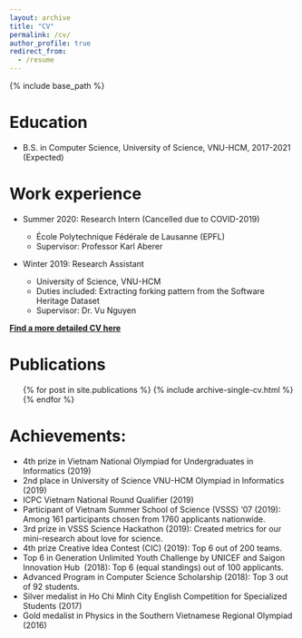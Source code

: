 ```yaml
---
layout: archive
title: "CV"
permalink: /cv/
author_profile: true
redirect_from:
  - /resume
---
```


{% include base_path %}

Education
======
* B.S. in Computer Science, University of Science, VNU-HCM, 2017-2021 (Expected)

Work experience
======
* Summer 2020: Research Intern (Cancelled due to COVID-2019)
  * École Polytechnique Fédérale de Lausanne (EPFL)
  <!-- * Duties included: Tagging issues -->
  * Supervisor: Professor Karl Aberer

* Winter 2019: Research Assistant
  * University of Science, VNU-HCM
  * Duties included: Extracting forking pattern from the Software Heritage Dataset
  * Supervisor: Dr. Vu Nguyen

<!-- Skills
======
* Skill 1
* Skill 2
  * Sub-skill 2.1
  * Sub-skill 2.2
  * Sub-skill 2.3
* Skill 3 -->

**[Find a more detailed CV here](http://huunghia160799.github.io/files/CV.pdf)**

Publications
======
  <ul>{% for post in site.publications %}
    {% include archive-single-cv.html %}
  {% endfor %}</ul>

Achievements:
======
- 4th prize in Vietnam National Olympiad for Undergraduates in Informatics (2019)
- 2nd place in University of Science VNU-HCM Olympiad in Informatics (2019)
- ICPC Vietnam National Round Qualifier (2019)
- Participant of Vietnam Summer School of Science (VSSS) ‘07 (2019): Among 161 participants chosen from 1760 applicants nationwide.
- 3rd prize in VSSS Science Hackathon (2019): Created metrics for our mini-research about love for science.
- 4th prize Creative Idea Contest (CIC) (2019): Top 6 out of 200 teams.
- Top 6 in Generation Unlimited Youth Challenge by UNICEF and Saigon Innovation Hub  (2018): Top 6 (equal standings) out of 100 applicants.
- Advanced Program in Computer Science Scholarship (2018): Top 3 out of 92 students.
- Silver medalist in Ho Chi Minh City English Competition for Specialized Students (2017)
- Gold medalist in Physics in the Southern Vietnamese Regional Olympiad  (2016)

<!-- Talks
======
  <ul>{% for post in site.talks %}
    {% include archive-single-talk-cv.html %}
  {% endfor %}</ul> -->
  
<!-- Teaching
======
  <ul>{% for post in site.teaching %}
    {% include archive-single-cv.html %}
  {% endfor %}</ul> -->
  
<!-- Service and leadership
======
* Currently signed in to 43 different slack teams -->
